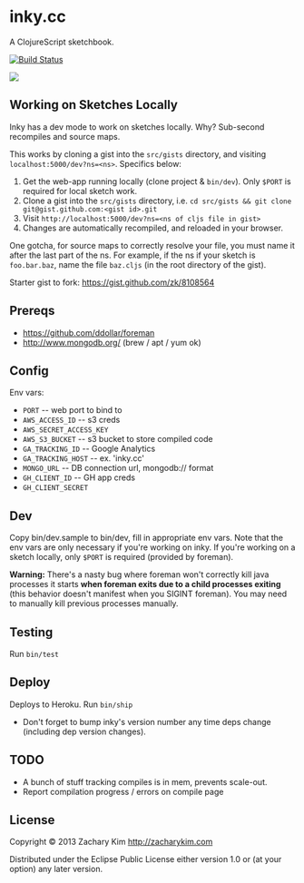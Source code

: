 # inky.cc

A ClojureScript sketchbook.

[![Build Status](https://travis-ci.org/zkim/nsfw.png)](https://travis-ci.org/zk/inky)

![](http://f.cl.ly/items/3N443a2i1m0j21053A3N/Screen%20Shot%202013-12-23%20at%203.45.41%20PM.png)


## Working on Sketches Locally

Inky has a dev mode to work on sketches locally. Why? Sub-second
recompiles and source maps.

This works by cloning a gist into the `src/gists` directory, and
visiting `localhost:5000/dev?ns=<ns>`. Specifics below:

1. Get the web-app running locally (clone project & `bin/dev`). Only
   `$PORT` is required for local sketch work.
2. Clone a gist into the `src/gists` directory, i.e. `cd src/gists &&
   git clone git@gist.github.com:<gist id>.git`
3. Visit `http://localhost:5000/dev?ns=<ns of cljs file in gist>`
4. Changes are automatically recompiled, and reloaded in your browser.

One gotcha, for source maps to correctly resolve your file, you must
name it after the last part of the ns. For example, if the ns if your
sketch is `foo.bar.baz`, name the file `baz.cljs` (in the root
directory of the gist).

Starter gist to fork: https://gist.github.com/zk/8108564


## Prereqs

* https://github.com/ddollar/foreman
* http://www.mongodb.org/ (brew / apt / yum ok)


## Config

Env vars:

* `PORT` -- web port to bind to
* `AWS_ACCESS_ID` -- s3 creds
* `AWS_SECRET_ACCESS_KEY`
* `AWS_S3_BUCKET` -- s3 bucket to store compiled code
* `GA_TRACKING_ID` -- Google Analytics
* `GA_TRACKING_HOST` -- ex. 'inky.cc'
* `MONGO_URL` -- DB connection url, mongodb:// format
* `GH_CLIENT_ID` -- GH app creds
* `GH_CLIENT_SECRET`


## Dev

Copy bin/dev.sample to bin/dev, fill in appropriate env vars. Note that the env vars are only necessary if you're working on inky. If you're working on a sketch locally, only `$PORT` is required (provided by foreman).

**Warning:** There's a nasty bug where foreman won't correctly kill java processes it starts **when foreman exits due to a child processes exiting** (this behavior doesn't manifest when you SIGINT foreman). You may need to manually kill previous processes manually.


## Testing

Run `bin/test`


## Deploy

Deploys to Heroku. Run `bin/ship`

* Don't forget to bump inky's version number any time deps change
  (including dep version changes).


## TODO

* A bunch of stuff tracking compiles is in mem, prevents scale-out.
* Report compilation progress / errors on compile page


## License

Copyright © 2013 Zachary Kim http://zacharykim.com

Distributed under the Eclipse Public License either version 1.0 or (at
your option) any later version.
